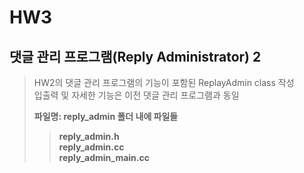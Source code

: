 # HW3

## 댓글 관리 프로그램(Reply Administrator) 2
> HW2의 댓글 관리 프로그램의 기능이 포함된 ReplayAdmin class 작성  
> 입출력 및 자세한 기능은 이전 댓글 관리 프로그램과 동일 
>    
> **파일명: reply_admin 폴더 내에 파일들**
> > **reply_admin.h**  
> > **reply_admin.cc**  
> > **reply_admin_main.cc**  

